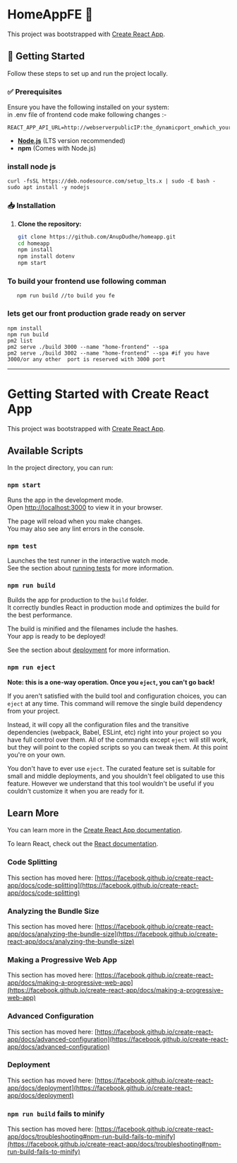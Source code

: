 
# HomeAppFE 🚀  
This project was bootstrapped with [Create React App](https://github.com/facebook/create-react-app).  

## 📌 Getting Started  
Follow these steps to set up and run the project locally.  

### ✅ Prerequisites  
Ensure you have the following installed on your system:  
in .env file of frontend code make following changes :-
```
REACT_APP_API_URL=http://webserverpublicIP:the_dynamicport_onwhich_your_todosapi_is_hosted_on
```
- **[Node.js](https://nodejs.org/)** (LTS version recommended)  
- **npm** (Comes with Node.js)  
### install node js 
```
curl -fsSL https://deb.nodesource.com/setup_lts.x | sudo -E bash -
sudo apt install -y nodejs
```



### 📥 Installation 
1. **Clone the repository:**  
   ```sh
   git clone https://github.com/AnupDudhe/homeapp.git    
   cd homeapp
   npm install
   npm install dotenv
   npm start
### To build your frontend use following comman
```
   npm run build //to build you fe
```
### lets get our front production grade ready on server
```
npm install
npm run build
pm2 list
pm2 serve ./build 3000 --name "home-frontend" --spa
pm2 serve ./build 3002 --name "home-frontend" --spa #if you have 3000/or any other  port is reserved with 3000 port
```





---------------------------------------------------
# Getting Started with Create React App

This project was bootstrapped with [Create React App](https://github.com/facebook/create-react-app).

## Available Scripts

In the project directory, you can run:

### `npm start`

Runs the app in the development mode.\
Open [http://localhost:3000](http://localhost:3000) to view it in your browser.

The page will reload when you make changes.\
You may also see any lint errors in the console.

### `npm test`

Launches the test runner in the interactive watch mode.\
See the section about [running tests](https://facebook.github.io/create-react-app/docs/running-tests) for more information.

### `npm run build`

Builds the app for production to the `build` folder.\
It correctly bundles React in production mode and optimizes the build for the best performance.

The build is minified and the filenames include the hashes.\
Your app is ready to be deployed!

See the section about [deployment](https://facebook.github.io/create-react-app/docs/deployment) for more information.

### `npm run eject`

**Note: this is a one-way operation. Once you `eject`, you can't go back!**

If you aren't satisfied with the build tool and configuration choices, you can `eject` at any time. This command will remove the single build dependency from your project.

Instead, it will copy all the configuration files and the transitive dependencies (webpack, Babel, ESLint, etc) right into your project so you have full control over them. All of the commands except `eject` will still work, but they will point to the copied scripts so you can tweak them. At this point you're on your own.

You don't have to ever use `eject`. The curated feature set is suitable for small and middle deployments, and you shouldn't feel obligated to use this feature. However we understand that this tool wouldn't be useful if you couldn't customize it when you are ready for it.

## Learn More

You can learn more in the [Create React App documentation](https://facebook.github.io/create-react-app/docs/getting-started).

To learn React, check out the [React documentation](https://reactjs.org/).

### Code Splitting

This section has moved here: [https://facebook.github.io/create-react-app/docs/code-splitting](https://facebook.github.io/create-react-app/docs/code-splitting)

### Analyzing the Bundle Size

This section has moved here: [https://facebook.github.io/create-react-app/docs/analyzing-the-bundle-size](https://facebook.github.io/create-react-app/docs/analyzing-the-bundle-size)

### Making a Progressive Web App

This section has moved here: [https://facebook.github.io/create-react-app/docs/making-a-progressive-web-app](https://facebook.github.io/create-react-app/docs/making-a-progressive-web-app)

### Advanced Configuration

This section has moved here: [https://facebook.github.io/create-react-app/docs/advanced-configuration](https://facebook.github.io/create-react-app/docs/advanced-configuration)

### Deployment

This section has moved here: [https://facebook.github.io/create-react-app/docs/deployment](https://facebook.github.io/create-react-app/docs/deployment)

### `npm run build` fails to minify

This section has moved here: [https://facebook.github.io/create-react-app/docs/troubleshooting#npm-run-build-fails-to-minify](https://facebook.github.io/create-react-app/docs/troubleshooting#npm-run-build-fails-to-minify)
